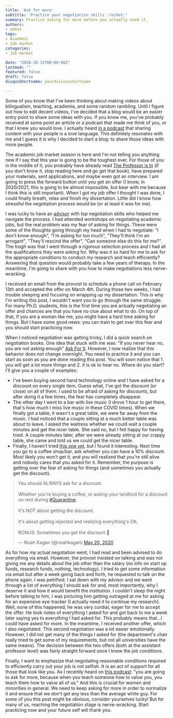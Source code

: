 ```yaml
---
title: 'Ask for more'
subtitle: 'Practice your negotiation skills :rocket:'
summary: Practice asking for more before you actually need it.
authors:
- admin
tags:
- Academic
- Job market
categories:
- Job market

date: "2020-10-31T00:00:00Z"
lastmod: ""
featured: false
draft: false
disqusShortname: yourdiscussshortname

---
```


Some of you know that I've been thinking about making videos about bilingualism, teaching, academia, and some random rambling. Until I figure out how to edit decent videos, I've decided that a blog would be an easier entry point to share some ideas with you. If you know me, you've probably received at some point an article or a podcast that made me think of you, or that I knew you would love. I actually heard [in a podcast](https://open.spotify.com/episode/7xu4GyWbpKJJvqrz8JVhrU?si=W7kVj48QRQyIOHvRUvCBqA) that sharing content with your people is a love language. This definitely resonates with me and I guess it is why I decided to start a blog: to share those ideas with more people.

The academic job market season is here and I'm not telling you anything new if I say that this year is going to be the toughest ever. For those of you in the middle of it, you probably have already read [The Professor is In](https://www.amazon.com/gp/product/0553419420/ref=as_li_tl?ie=UTF8&tag=crislozano-20&camp=1789&creative=9325&linkCode=as2&creativeASIN=0553419420&linkId=79bd4b2297140d2e1388509fa68714b8) (if you don't know it, stop reading here and go get that book), have prepared your materials, sent applications, and maybe even got an interview. I am going to press the forward button until you get an offer (I know, in 2020/2021, this is going to be almost impossible, but bear with me because I think this is still important). When I got my job offer I thought I was done, I could finally breath, relax and finish my dissertation. Little did I know how stressful the negotiation process would be (or at least it was for me). 

I was lucky to have an [advisor](https://span-port.rutgers.edu/faculty/452-nuria-sagarra) with top negotiation skills who helped me navigate the process. I had attended workshops on negotiating academic jobs, but the real problem was my fear of asking for things. These were some of the thoughts going through my head when I had to negotiate: "I don't know enough", "I'm asking for too much", "They'll think I'm an arrogant", "They'll rescind the offer", "Can someone else do this for me?". The trugh was that I went through a rigorous selection process and I had all the qualifications they were asking for. Why was it so hard for me to ask for the appropriate conditions to conduct my research and teach efficiently? Answering that question would probably take a few years of therapy. In the meantime, I'm going to share with you how to make negotiations less nerve-wracking.

I received an email from the provost to schedule a phone call on February 13th and accepted the offer on March 4th. During those two weeks, I had trouble sleeping and focusing on wrapping up my dissertation. This is why I'm writing this post, I wouldn't want you to go through the same struggle. For many Ph.D. students, this is the first time you are actually negotiating an offer and chances are that you have no clue about what to do. On top of that, if you are a woman like me, you might have a hard time asking for things. But I have some good news: you can train to get over this fear and you should start practicing now. 

When I noticed negotiation was getting tricky, I did a quick search on negotiation books. One idea that stuck with me was: "If you never hear no, you are not asking enough" [Ask For It](https://www.amazon.com/gp/product/0553384554/ref=as_li_tl?ie=UTF8&tag=crislozano-20&camp=1789&creative=9325&linkCode=as2&creativeASIN=0553384554&linkId=9accfbfabe5250008244e2106ffa18af). However, I now realize that this behavior does not change overnight. You need to practice it and you can start as soon as you are done reading this post. You will soon notice that 1. you will get a lot more things and 2. it is ok to hear no. Where do you start? I'll give you a couple of examples:

- I've been buying second hand technology online and I have asked for a discount on every single item. Guess what, I've got the discount (or close) on all of them. I used to be afraid of asking for discounts, but after doing it a few times, the fear has completely disappear.
- The other day I went to a bar with live music (I drove 1 hour to get there, that's how much I miss live music in these COVID times). When we finally got a table, it wasn't a great table, we were far away from the music. I had noticed that a couple sitting at a much better table was about to leave. I asked the waitress whether we could wait a couple minutes and get the nicer table. She said no, but I felt happy for having tried. A couple minutes later, after we were already sitting at our crappy table, she came and told us we could get the nicer table.
- Finally, I haven't tried [this one yet](https://twitter.com/noahkagan/status/1263181206314561536?s=20), but I found it interesting. Next time you go to a coffee shop/bar, ask whether you can have a 10% discount. Most likely you won't get it, and you will realized that you're still alive and nobody cares that you asked for it. Remember, the purpose is getting over the fear of asking for things (and sometimes you actually get the discount).

<blockquote class="twitter-tweet"><p lang="en" dir="ltr">You should ALWAYS ask for a discount.<br><br>Whether you&#39;re buying a coffee, or asking your landlord for a discount on rent during <a href="https://twitter.com/hashtag/Quarantine?src=hash&amp;ref_src=twsrc%5Etfw">#Quarantine</a>.<br><br>It&#39;s NOT about getting the discount.<br><br>It&#39;s about getting rejected and realizing everything&#39;s OK.<br><br>BONUS: Sometimes you get the discount 🤠</p>&mdash; Noah Kagan (@noahkagan) <a href="https://twitter.com/noahkagan/status/1263181206314561536?ref_src=twsrc%5Etfw">May 20, 2020</a></blockquote> <script async src="https://platform.twitter.com/widgets.js" charset="utf-8"></script>

As for how my actual negotiation went, I had read and been advised to do everything via email. However, the provost insisted on talking and was not giving me any details about the job other than the salary (no info on start up funds, research funds, nothing, technology). I tried to get some information via email but after a week going back and forth, he requested to talk on the phone again. I was petrified. I sat down with my advisor and we went through a list of everything I should ask for and, most importantly, why I deserve it and how it would benefit the institution. I couldn't sleep the night before talking to him, I was picturing him getting outraged at me for asking for an expensive eye-tracker (I actually need it to continue my research). Well, none of this happened, he was very cordial, eager for me to accept the offer. He took notes of everything I asked for and got back to me a week later saying yes to everything I had asked for. This probably means that...I could have asked for more. In the meantime, I received another offer, which I also negotiated. This second negotiation was a lot easier emotionally. However, I did not get many of the things I asked for (the department's chair really tried to get some of my requirements, but not all universities have the same means). The decision between the two offers (both at the assistant professor level) was fairly straight forward once I knew the job conditions. 

Finally, I want to emphasize that negotiating reasonable conditions required to efficiently carry out your job is not selfish. It is an act of support for all those that look like you. As I recently heard on [this podcast](https://open.spotify.com/episode/7CA6fC7eoKFFmbhyxpSKxu?si=gG-uzJExQFucF5WcXLfQiw): "you are going to ask for more, because when you teach someone how to value you, you teach them how to value all of us." And this is crucial for women and minorities in general. We need to keep asking for more in order to normalize it and ensure that we don't get any less than the average white guy. For some of you this post might be obvious, consider yourselves lucky! But for many of us, reaching the negotiation stage is nerve-wracking. Start practicing now and your future self will thank you.
